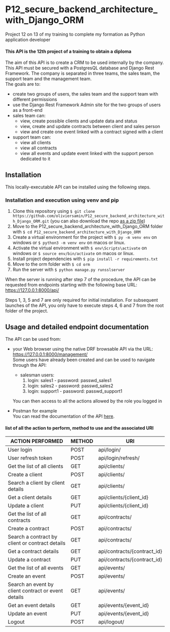 # P12_secure_backend_architecture_with_Django_ORM
Project 12 on 13 of my training to complete my formation as Python application developer

#### This API is the 12th project of a training to obtain a diploma

The aim of this API is to create a CRM to be used internally by the company. 
This API must be secured with a PostgresQL database and Django Rest Framework.
The company is separated in three teams, the sales team, the support team and the management team.  
The goals are to:  
* create two groups of users, the sales team and the support team with different permissions
* use the Django Rest Framework Admin site for the two groups of users as a front-end 
* sales team can:  
    * view, create possible clients and update data and status
    * view, create and update contracts between client and sales person
    * view and create one event linked with a contract signed with a client
* support team can:  
    * view all clients
    * view all contracts
    * view all events and update event linked with the support person dedicated to it


## Installation

This locally-executable API can be installed using the following steps.

### Installation and execution using venv and pip

1. Clone this repository using `$ git clone https://github.com/oliviersamin/P12_secure_backend_architecture_with_Django_ORM.git` (you can also download the repo [as a zip file](https://github.com/oliviersamin/P12_secure_backend_architecture_with_Django_ORM/archive/refs/heads/main.zip))
2. Move to the P12_secure_backend_architecture_with_Django_ORM folder with `$ cd P12_secure_backend_architecture_with_Django_ORM`
3. Create a virtual environment for the project with `$ py -m venv env` on windows or `$ python3 -m venv env` on macos or linux.
4. Activate the virtual environment with `$ env\Scripts\activate` on windows or `$ source env/bin/activate` on macos or linux.
5. Install project dependencies with `$ pip install -r requirements.txt`
6. Move to the orm folder with `$ cd orm`
7. Run the server with `$ python manage.py runsslserver`

When the server is running after step 7 of the procedure, the API can be requested from endpoints starting with the following base URL: https://127.0.0.1:8000/api/

Steps 1, 3, 5 and 7 are only required for initial installation. For subsequent launches of the API, you only have to execute steps 4, 6 and 7 from the root folder of the project.

## Usage and detailed endpoint documentation
The API can be used from:
* your Web browser using the native DRF browsable API via the URL: https://127.0.0.1:8000/management/  
Some users have already been created and can be used to navigate through the API:
  * salesman users:
    1. login: sales1  -  password: passwd_sales1  
    2. login: sales2  -  password: passwd_sales2  
    3. login: support1  -  password: passwd_support1  

  You can then access to all the actions allowed by the role you logged in  
* Postman for example  
You can read the documentation of the API [here](https://documenter.getpostman.com/view/16015714/UVJfhucy).


#### list of all the action to perform, method to use and the associated URI
| ACTION PERFORMED | METHOD | URI |  
| ---------------- | ----------- |  ----------- | 
| User login | POST | api/login/ |  
| User refresh token | POST | api/login/refresh/  |  
| Get the list of all clients | GET | api/clients/ |  
| Create a client | POST | api/clients/ |  
| Search a client by client details | GET | api/clients/ |
| Get a client details | GET | api/clients/{client_id} |  
| Update a client | PUT | api/clients/{client_id} |  
| Get the list of all contracts | GET | api/contracts/ |  
| Create a contract | POST | api/contracts/ |  
| Search a contract by client or contract details | GET | api/contracts/ |
| Get a contract details | GET | api/contracts/{contract_id} |  
| Update a contract | PUT | api/contracts/{contract_id} |
| Get the list of all events | GET | api/events/ |  
| Create an event | POST | api/events/ |  
| Search an event by client contract or event details | GET | api/events/ |
| Get an event details | GET | api/events/{event_id} |  
| Update an event | PUT | api/events/{event_id} |
| Logout | POST | api/logout/ | 


